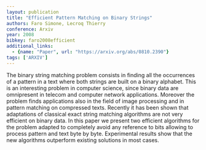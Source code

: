 ```yaml
---
layout: publication
title: "Efficient Pattern Matching on Binary Strings"
authors: Faro Simone, Lecroq Thierry
conference: Arxiv
year: 2008
bibkey: faro2008efficient
additional_links:
  - {name: "Paper", url: "https://arxiv.org/abs/0810.2390"}
tags: ['ARXIV']
---
```

The binary string matching problem consists in finding all the occurrences of a pattern in a text where both strings are built on a binary alphabet. This is an interesting problem in computer science, since binary data are omnipresent in telecom and computer network applications. Moreover the problem finds applications also in the field of image processing and in pattern matching on compressed texts. Recently it has been shown that adaptations of classical exact string matching algorithms are not very efficient on binary data. In this paper we present two efficient algorithms for the problem adapted to completely avoid any reference to bits allowing to process pattern and text byte by byte. Experimental results show that the new algorithms outperform existing solutions in most cases.